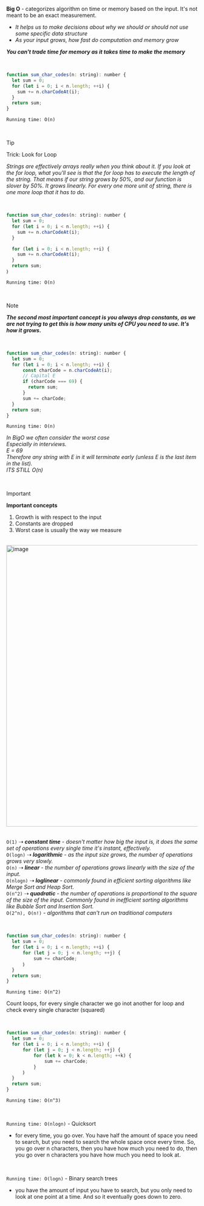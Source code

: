 **Big O** - categorizes algorithm on time or memory based on the input. It's not meant to be an exact measurement.
- *It helps us to make decisions about why we should or should not use some specific data structure*
- *As your input grows, how fast do computation and memory grow*

***You can't trade time for memory as it takes time to make the memory***

<br />

```javascript
function sum_char_codes(n: string): number {
  let sum = 0;
  for (let i = 0; i < n.length; ++i) {
    sum += n.charCodeAt(i);
  }
  return sum;
}
```
`Running time: O(n)`

<br />

> [!TIP]
> Trick: Look for Loop

*Strings are effectively arrays really when you think about it. If you look at the for loop, what you'll see is that the for loop has to execute the length of the string. That means if our string grows by 50%, and our function is slover by 50%. It grows linearly. For every one more unit of string, there is one more loop that it has to do.*

<br />

```javascript
function sum_char_codes(n: string): number {
  let sum = 0;
  for (let i = 0; i < n.length; ++i) {
    sum += n.charCodeAt(i);
  }

  for (let i = 0; i < n.length; ++i) {
    sum += n.charCodeAt(i);
  }
  return sum;
｝
```
`Running time: O(n)`

<br />

> [!NOTE]
> ***The second most important concept is you always drop constants, as we are not trying to get this is how many units of CPU you need to use. It's how it grows.***

<br />

```javascript
function sum_char_codes(n: string): number {
  let sum = 0;
  for (let i = 0; i < n.length; ++i) {
      const charCode = n.charCodeAt(i);
      // Capital E
      if (charCode === 69) {
        return sum;
      }
      sum += charCode;
  }
  return sum;
}
```
`Running time: O(n)`

*In BigO we often consider the worst case
<br /> 
Especially in interviews.
<br /> 
E = 69
<br /> 
Therefore any string with E in it will terminate early (unless E is the last item in the list).
<br /> 
ITS STILL O(n)*

<br />

> [!IMPORTANT]
> **Important concepts**
> 1. Growth is with respect to the input
> 2. Constants are dropped
> 3. Worst case is usually the way we measure

<br />
<img width="740" alt="image" src="https://github.com/mbrezov/The-Last-Algorithms-Course-Youll-Need-notes/assets/127137480/668e6973-160f-4dbf-90d3-6f6d9f55ff93">

<br /> 
<br /> 

`O(1)` ⇢ ***constant time*** - *doesn't matter how big the input is, it does the same set of operations every single time it's instant, effectively.*
<br /> 
`O(logn)` ⇢ ***logarithmic*** - *as the input size grows, the number of operations grows very slowly.*
<br /> 
`O(n)` ⇢ ***linear*** - *the number of operations grows linearly with the size of the input.*
<br /> 
`O(nlogn)` ⇢ ***loglinear*** - *commonly found in efficient sorting algorithms like Merge Sort and Heap Sort.*
<br /> 
`O(n^2)` ⇢ ***quadratic*** - *the number of operations is proportional to the square of the size of the input. Commonly found in inefficient sorting algorithms like Bubble Sort and Insertion Sort.*
<br /> 
`O(2^n), O(n!)` - *algorithms that can't run on traditional computers*

<br />

```javascript
function sum_char_codes(n: string): number {
  let sum = 0;
  for (let i = 0; i < n.length; ++i) {
      for (let j = 0; j < n.length; ++j) {
          sum += charCode;
      ｝
  }
  return sum;
}
```

`Running time: O(n^2)`

Count loops, for every single character we go inot another for loop and check every single character (squared)

<br />

```javascript
function sum_char_codes(n: string): number {
  let sum = 0;
  for (let i = 0; i < n.length; ++i) {
      for (let j = 0; j < n.length; ++j) {
          for (let k = 0; k < n.length; ++k) {
              sum += charCode;
          }
      ｝
  }
  return sum;
}
```

`Running time: O(n^3)`

<br />

`Running time: O(nlogn)` - Quicksort
<br />
- for every time, you go over. You have half the amount of space you need to search, but you need to search the whole space once every time. So, you go over n characters, then you have how much you need to do, then you go over n characters you have how much you need to look at.

<br />

`Running time: O(logn)` - Binary search trees
<br />
- you have the amount of input you have to search, but you only need to look at one point at a time. And so it eventually goes down to zero.
